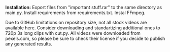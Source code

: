 **Installation:**
Export files from "important stuff.rar" to the same directory as main.py. 
Install requirements from requirements.txt.
Instal FFmpeg.

Due to GitHub limitations on repository size, not all stock videos are available here. Consider downloading and standartizing additional ones to 720p 3s long clips with cut.py. All videos were downloaded from pexels.com, so please be sure to check their license if you decide to publish any generated results.
